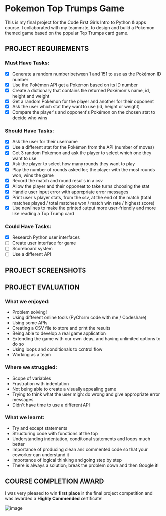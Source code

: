 # Pokemon Top Trumps Game

This is my final project for the Code First Girls Intro to Python & apps course.  I collaborated with my teammate, to design and build a Pokemon themed game based on the popular Top Trumps card game.

## PROJECT REQUIREMENTS

### Must Have Tasks:
- [x] Generate a random number between 1 and 151 to use as the Pokémon ID number
- [x] Use the Pokémon API get a Pokémon based on its ID number
- [x] Create a dictionary that contains the returned Pokémon's name, id, height and weight
- [x] Get a random Pokémon for the player and another for their opponent
- [x] Ask the user which stat they want to use (id, height or weight)
- [x] Compare the player's and opponent's Pokémon on the chosen stat to decide who wins

### Should Have Tasks:
- [x] Ask the user for their username
- [x] Use a different stat for the Pokémon from the API (number of moves)
- [x] Get 3 random Pokémon and ask the player to select which one they want to use
- [x] Ask the player to select how many rounds they want to play
- [x] Play the number of rounds asked for; the player with the most rounds won, wins the game
- [x] Record the match and round results in a csv
- [x] Allow the player and their opponent to take turns choosing the stat
- [x] Handle user input error with appropriate error messages
- [x] Print user's player stats, from the csv, at the end of the match (total matches played / total matches won / match win rate / highest score)
- [x] Use newlines to make the printed output more user-friendly and more like reading a Top Trump card

### Could Have Tasks:
- [x] Research Python user interfaces
- [ ] Create user interface for game
- [ ] Scoreboard system
- [ ] Use a different API

## PROJECT SCREENSHOTS

## PROJECT EVALUATION

### What we enjoyed:
- Problem solving!
- Using different online tools (PyCharm code with me / Codeshare)
- Using some APIs
- Creating a CSV file to store and print the results
- Being able to develop a real game application
- Extending the game with our own ideas, and having unlimited options to do so
- Using loops and conditionals to control flow
- Working as a team

### Where we struggled:
- Scope of variables
- Frustration with indentation
- Not being able to create a visually appealing game
- Trying to think what the user might do wrong and give appropriate error messages
- Didn't have time to use a different API

### What we learnt:
- Try and except statements
- Structuring code with functions at the top
- Understanding indentation, conditional statements and loops much better
- Importance of producing clean and commented code so that your coworker can understand it
- Importance of logical thinking and going step by step
- There is always a solution; break the problem down and then Google it!

## COURSE COMPLETION AWARD

I was very pleased to win **first place** in the final project competition and was awarded a **Highly Commended** certificate!

![image](https://user-images.githubusercontent.com/107806810/210856267-cabb4606-a374-4d4c-88ec-0644c8891eb3.png)


